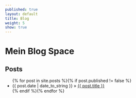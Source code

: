 ```yaml
---
published: true
layout: default
title: Blog
weight: 5
show: true
---
```


<h1>Mein Blog Space</h1>
<h2>Posts</h2>
<ul class="posts">{% for post in site.posts %}{% if post.published != false %}
<li>
  <span>
    {{ post.date | date_to_string }}
  </span>
  &raquo; <a href="{{ post.url }}">{{ post.title }}</a>
</li>
{% endif %}{% endfor %}</ul>
